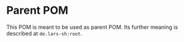# Parent POM
This POM is meant to be used as parent POM. Its further meaning is described at `de.lars-sh:root`.